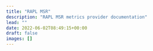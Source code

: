 ```yaml
---
title: "RAPL MSR"
description: "RAPL MSR metrics provider documentation"
lead: ""
date: 2022-06-02T08:49:15+00:00
draft: false
images: []
---
```

